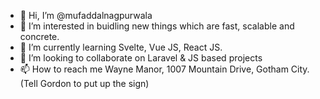 - 👋 Hi, I’m @mufaddalnagpurwala
- 👀 I’m interested in buidling new things which are fast, scalable and concrete.
- 🌱 I’m currently learning Svelte, Vue JS, React JS.
- 💞️ I’m looking to collaborate on Laravel & JS based projects
- 📫 How to reach me Wayne Manor, 1007 Mountain Drive, Gotham City. (Tell Gordon to put up the sign) 

<!---
mufaddalnagpurwala/mufaddalnagpurwala is a ✨ special ✨ repository because its `README.md` (this file) appears on your GitHub profile.
You can click the Preview link to take a look at your changes.
--->
